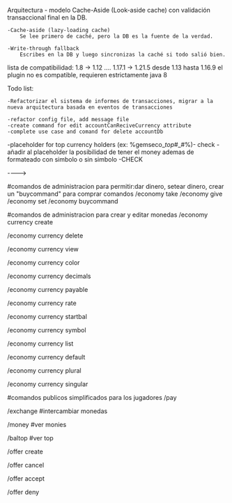 Arquitectura - modelo Cache-Aside (Look-aside cache) con validación transaccional final en la DB.

    -Cache-aside (lazy-loading cache)
        Se lee primero de caché, pero la DB es la fuente de la verdad.

    -Write-through fallback
        Escribes en la DB y luego sincronizas la caché si todo salió bien.

lista de compatibilidad: 1.8 -> 1.12 .... 1.17.1 -> 1.21.5
desde 1.13 hasta 1.16.9 el plugin no es compatible, requieren estrictamente java 8

Todo list:

    -Refactorizar el sistema de informes de transacciones, migrar a la nueva arquitectura basada en eventos de transacciones

    -refactor config file, add message file
    -create command for edit accountCanReciveCurrency attribute
    -complete use case and comand for delete accountDb


-placeholder for top currency holders (ex: %gemseco_<currency>_top_#_#%)- check
-añadir al placeholder la posibilidad de tener el money ademas de formateado con simbolo o sin simbolo -CHECK


---->

#comandos de administracion para permitir:dar dinero, setear dinero, crear un "buycommand" para comprar comandos
/economy take
/economy give
/economy set
/economy buycommand

#comandos de administracion para crear y editar monedas
/economy currency create

/economy currency delete

/economy currency view

/economy currency color

/economy currency decimals

/economy currency payable

/economy currency rate

/economy currency startbal

/economy currency symbol

/economy currency list

/economy currency default

/economy currency plural

/economy currency singular

#comandos publicos simplificados para los jugadores
/pay

/exchange           #intercambiar monedas

/money            #ver monies

/baltop             #ver top


/offer create

/offer cancel

/offer accept

/offer deny